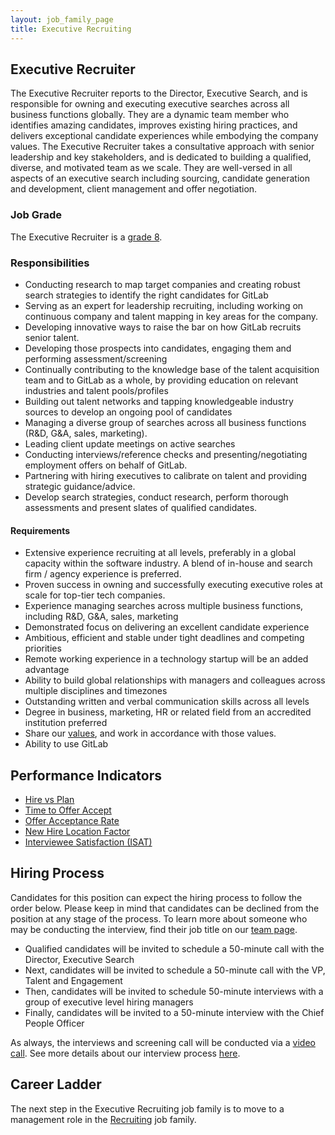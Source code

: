 ```yaml
---
layout: job_family_page
title: Executive Recruiting
---
```


## Executive Recruiter

The Executive Recruiter reports to the Director, Executive Search, and is responsible for owning and executing executive searches across all business functions globally. They are a dynamic team member who identifies amazing candidates, improves existing hiring practices, and delivers exceptional candidate experiences while embodying the company values. The Executive Recruiter takes a consultative approach with senior leadership and key stakeholders, and is dedicated to building a qualified, diverse, and motivated team as we scale. They are well-versed in all aspects of an executive search including sourcing, candidate generation and development, client management and offer negotiation.

### Job Grade 

The Executive Recruiter is a [grade 8](/handbook/total-rewards/compensation/compensation-calculator/#gitlab-job-grades).

### Responsibilities

* Conducting research to map target companies and creating robust search strategies to identify the right candidates for GitLab
* Serving as an expert for leadership recruiting, including working on continuous company and talent mapping in key areas for the company.
* Developing innovative ways to raise the bar on how GitLab recruits senior talent.
* Developing those prospects into candidates, engaging them and performing assessment/screening
* Continually contributing to the knowledge base of the talent acquisition team and to GitLab as a whole, by providing education on relevant industries and talent pools/profiles
* Building out talent networks and tapping knowledgeable industry sources to develop an ongoing pool of candidates
* Managing a diverse group of searches across all business functions (R&D, G&A, sales, marketing).
* Leading client update meetings on active searches
* Conducting interviews/reference checks and presenting/negotiating employment offers on behalf of GitLab.
* Partnering with hiring executives to calibrate on talent and providing strategic guidance/advice.
* Develop search strategies, conduct research, perform thorough assessments and present slates of qualified candidates.

#### Requirements

* Extensive experience recruiting at all levels, preferably in a global capacity within the software industry.  A blend of in-house and search firm / agency experience is preferred.
* Proven success in owning and successfully executing executive roles at scale for top-tier tech companies.
* Experience managing searches across multiple business functions, including R&D, G&A, sales, marketing 
* Demonstrated focus on delivering an excellent candidate experience
* Ambitious, efficient and stable under tight deadlines and competing priorities
* Remote working experience in a technology startup will be an added advantage
* Ability to build global relationships with managers and colleagues across multiple disciplines and timezones
* Outstanding written and verbal communication skills across all levels
* Degree in business, marketing, HR or related field from an accredited institution preferred
* Share our [values](/handbook/values/), and work in accordance with those values.
* Ability to use GitLab

## Performance Indicators

* [Hire vs Plan](https://about.gitlab.com/#hires-vs-plan)
* [Time to Offer Accept](https://about.gitlab.com/#time-to-offer-accept-days)
* [Offer Acceptance Rate](https://about.gitlab.com/#offer-acceptance-rate)
* [New Hire Location Factor](https://about.gitlab.com/#new-hire-location-factor)
* [Interviewee Satisfaction (ISAT)](https://about.gitlab.com/#interviewee-satisfaction-isat)

## Hiring Process

Candidates for this position can expect the hiring process to follow the order below. Please keep in mind that candidates can be declined from the position at any stage of the process. To learn more about someone who may be conducting the interview, find their job title on our [team page](https://about.gitlab.com/company/team/).

* Qualified candidates will be invited to schedule a 50-minute call with the Director, Executive Search
* Next, candidates will be invited to schedule a 50-minute call with the VP, Talent and Engagement
* Then, candidates will be invited to schedule 50-minute interviews with a group of executive level hiring managers
* Finally, candidates will be invited to a 50-minute interview with the Chief People Officer

As always, the interviews and screening call will be conducted via a [video call](https://about.gitlab.com/handbook/communication/#video-calls). See more details about our interview process [here](https://about.gitlab.com/handbook/hiring/interviewing/).

## Career Ladder 

The next step in the Executive Recruiting job family is to move to a management role in the [Recruiting](/job-families/people-group/recruiter) job family. 
